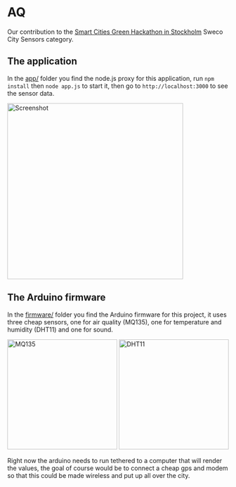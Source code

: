 # AQ

Our contribution to the [Smart Cities Green Hackathon in Stockholm](http://smartcities.greenhackathon.com/) Sweco City Sensors category.


## The application

In the [app/](app/) folder you find the node.js proxy for this application, run `npm install` then `node app.js` to start it, then go to `http://localhost:3000` to see the sensor data.

<img src="https://raw.githubusercontent.com/possan/smartcitiesgreenhackathon/master/doc/screenshot.png" width="400" alt="Screenshot" />


## The Arduino firmware

In the [firmware/](firmware/) folder you find the Arduino firmware for this project, it uses three cheap sensors, one for air quality (MQ135), one for temperature and humidity (DHT11) and one for sound.

<img src="https://raw.githubusercontent.com/possan/smartcitiesgreenhackathon/master/doc/mq135.jpg" width="250" alt="MQ135" /> <img src="https://raw.githubusercontent.com/possan/smartcitiesgreenhackathon/master/doc/dht11.jpg" width="250" alt="DHT11" />

Right now the arduino needs to run tethered to a computer that will render the values, the goal of course would be to connect a cheap gps and modem so that this could be made wireless and put up all over the city.




